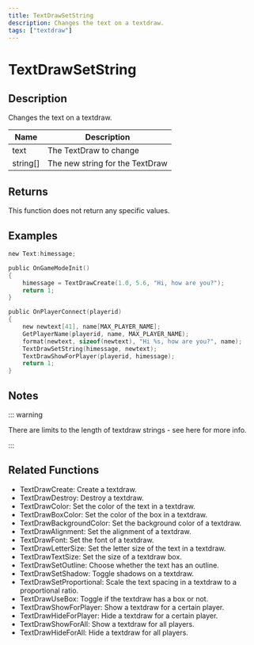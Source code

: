 ```yaml
---
title: TextDrawSetString
description: Changes the text on a textdraw.
tags: ["textdraw"]
---
```


# TextDrawSetString

<TagLinks />

## Description

Changes the text on a textdraw.

| Name     | Description                     |
| -------- | ------------------------------- |
| text     | The TextDraw to change          |
| string[] | The new string for the TextDraw |

## Returns

This function does not return any specific values.

## Examples

```c
new Text:himessage;

public OnGameModeInit()
{
    himessage = TextDrawCreate(1.0, 5.6, "Hi, how are you?");
    return 1;
}

public OnPlayerConnect(playerid)
{
    new newtext[41], name[MAX_PLAYER_NAME];
    GetPlayerName(playerid, name, MAX_PLAYER_NAME);
    format(newtext, sizeof(newtext), "Hi %s, how are you?", name);
    TextDrawSetString(himessage, newtext);
    TextDrawShowForPlayer(playerid, himessage);
    return 1;
}
```

## Notes

::: warning

There are limits to the length of textdraw strings - see here for more info.

:::

## Related Functions

- TextDrawCreate: Create a textdraw.
- TextDrawDestroy: Destroy a textdraw.
- TextDrawColor: Set the color of the text in a textdraw.
- TextDrawBoxColor: Set the color of the box in a textdraw.
- TextDrawBackgroundColor: Set the background color of a textdraw.
- TextDrawAlignment: Set the alignment of a textdraw.
- TextDrawFont: Set the font of a textdraw.
- TextDrawLetterSize: Set the letter size of the text in a textdraw.
- TextDrawTextSize: Set the size of a textdraw box.
- TextDrawSetOutline: Choose whether the text has an outline.
- TextDrawSetShadow: Toggle shadows on a textdraw.
- TextDrawSetProportional: Scale the text spacing in a textdraw to a proportional ratio.
- TextDrawUseBox: Toggle if the textdraw has a box or not.
- TextDrawShowForPlayer: Show a textdraw for a certain player.
- TextDrawHideForPlayer: Hide a textdraw for a certain player.
- TextDrawShowForAll: Show a textdraw for all players.
- TextDrawHideForAll: Hide a textdraw for all players.
